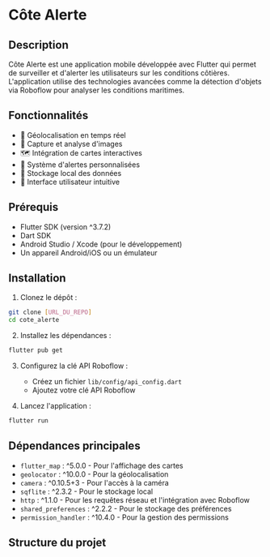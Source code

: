 # Côte Alerte

## Description
Côte Alerte est une application mobile développée avec Flutter qui permet de surveiller et d'alerter les utilisateurs sur les conditions côtières. L'application utilise des technologies avancées comme la détection d'objets via Roboflow pour analyser les conditions maritimes.

## Fonctionnalités
- 📍 Géolocalisation en temps réel
- 📸 Capture et analyse d'images
- 🗺️ Intégration de cartes interactives
- 🔔 Système d'alertes personnalisées
- 💾 Stockage local des données
- 📱 Interface utilisateur intuitive

## Prérequis
- Flutter SDK (version ^3.7.2)
- Dart SDK
- Android Studio / Xcode (pour le développement)
- Un appareil Android/iOS ou un émulateur

## Installation

1. Clonez le dépôt :
```bash
git clone [URL_DU_REPO]
cd cote_alerte
```

2. Installez les dépendances :
```bash
flutter pub get
```

3. Configurez la clé API Roboflow :
   - Créez un fichier `lib/config/api_config.dart`
   - Ajoutez votre clé API Roboflow

4. Lancez l'application :
```bash
flutter run
```

## Dépendances principales
- `flutter_map` : ^5.0.0 - Pour l'affichage des cartes
- `geolocator` : ^10.0.0 - Pour la géolocalisation
- `camera` : ^0.10.5+3 - Pour l'accès à la caméra
- `sqflite` : ^2.3.2 - Pour le stockage local
- `http` : ^1.1.0 - Pour les requêtes réseau et l'intégration avec Roboflow
- `shared_preferences` : ^2.2.2 - Pour le stockage des préférences
- `permission_handler` : ^10.4.0 - Pour la gestion des permissions

## Structure du projet
```